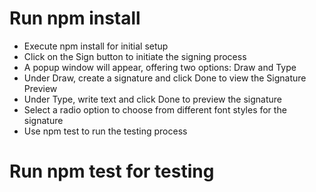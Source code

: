 
# Run npm install

- Execute npm install for initial setup
- Click on the Sign button to initiate the signing process
- A popup window will appear, offering two options: Draw and Type
- Under Draw, create a signature and click Done to view the Signature Preview
- Under Type, write text and click Done to preview the signature
- Select a radio option to choose from different font styles for the signature
- Use npm test to run the testing process

# Run npm test for testing

